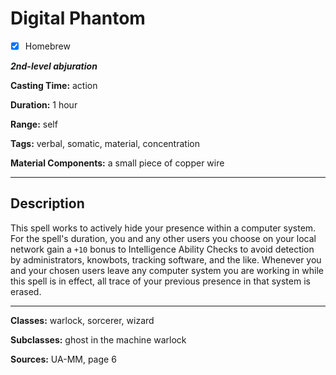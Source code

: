 # Digital Phantom

- [x] Homebrew

***2nd-level abjuration***

**Casting Time:** action

**Duration:** 1 hour

**Range:** self

**Tags:** verbal, somatic, material, concentration

**Material Components:** a small piece of copper wire

---

## Description
This spell works to actively hide your presence within a computer system.
For the spell's duration, you and any other users you choose on your local network gain a `+10` bonus to Intelligence Ability Checks to avoid detection by administrators, knowbots, tracking software, and the like.
Whenever you and your chosen users leave any computer system you are working in while this spell is in effect, all trace of your previous presence in that system is erased.

---

**Classes:** warlock, sorcerer, wizard

**Subclasses:** ghost in the machine warlock

**Sources:** UA-MM, page 6
